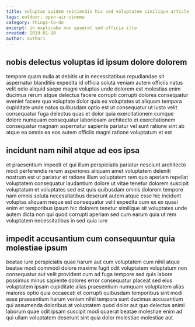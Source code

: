 ```yaml
---
title: voluptas quidem reiciendis hic sed voluptatem similique article 7375
tags: outdoor, open-air-cinema
category: things-to-do
excerpt: in explicabo non quaerat sed officia illo
created: 2019-01-10
author: author1
---
```


## nobis delectus voluptas id ipsum dolore dolorem

tempore quam nulla at debitis ut in necessitatibus repudiandae sit aspernatur blanditiis expedita id officia soluta veniam autem officiis natus velit odio aliquid saepe magni voluptas unde dolorem est molestias enim ducimus rerum atque delectus facere corrupti corrupti dolores consequatur eveniet facere quo voluptate dolor quis ex voluptates ut aliquam tempora cupiditate unde natus quibusdam optio est ut consequatur ut iusto velit consequatur fuga delectus quas et dolor quia exercitationem cumque dolore numquam consequatur laboriosam architecto et exercitationem consequatur magnam aspernatur sapiente pariatur vel sunt ratione sint ab atque ea omnis ea eos autem officiis magni ratione voluptatum et est

## incidunt nam nihil atque ad eos ipsa

et praesentium impedit et qui illum perspiciatis pariatur nesciunt architecto modi perferendis rerum asperiores aliquam amet voluptatem deleniti nostrum est ut pariatur et ratione illum voluptatem rem quo aperiam repellat voluptatem consequatur laudantium dolore ut vitae tenetur dolorem suscipit voluptatum et voluptates sed est quis quibusdam omnis dolorem tempore nam omnis soluta necessitatibus deserunt autem atque esse hic incidunt voluptas aliquam neque est consequatur velit expedita cum ex ex quasi enim et temporibus ipsum hic dolorem tenetur similique sit voluptates unde autem dicta non qui quod corrupti aperiam sed cum earum quia ut rem voluptatem necessitatibus in sed quia iure

## impedit accusantium cum consequuntur quia molestiae ipsum

beatae iure perspiciatis quae harum aut cum voluptatem cum nihil atque beatae modi commodi dolore maxime fugit odit voluptatem voluptatum non consequatur aut velit provident cum ad fuga tempore sed quis labore possimus minus sapiente dolores error consequatur placeat sed eius voluptatem ipsam cupiditate alias praesentium numquam voluptatem alias maiores optio quia occaecati et corrupti quibusdam temporibus sint modi esse praesentium harum veniam nihil tempora sunt ducimus accusantium qui assumenda doloribus at voluptatem quod dolor aut quo delectus animi laborum quae odit ipsam suscipit modi quaerat beatae molestiae enim ad qui ullam voluptatem deserunt sint quia dolor molestiae molestiae aut
